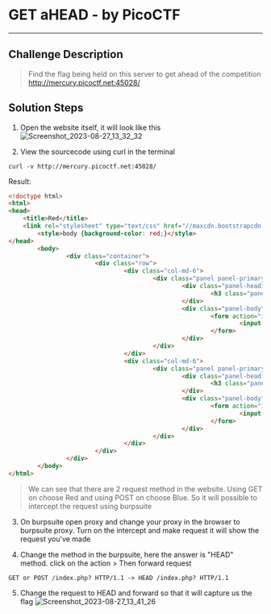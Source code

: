 # GET aHEAD - by PicoCTF
---
## Challenge Description
> Find the flag being held on this server to get ahead of the competition http://mercury.picoctf.net:45028/

## Solution Steps
1. Open the website itself, it will look like this
![Screenshot_2023-08-27_13_32_32](https://github.com/DhewaRadya/WriteUP-CTF-Foresty-Hacker-Class-2023/assets/106894700/26870d44-a68e-4cc0-99f6-ea755213db8f)

2. View the sourcecode using curl in the terminal
```
curl -v http://mercury.picoctf.net:45028/
```
Result:
```html
<!doctype html>
<html>
<head>
    <title>Red</title>
    <link rel="stylesheet" type="text/css" href="//maxcdn.bootstrapcdn.com/bootstrap/3.3.5/css/bootstrap.min.css">
        <style>body {background-color: red;}</style>
</head>
        <body>
                <div class="container">
                        <div class="row">
                                <div class="col-md-6">
                                        <div class="panel panel-primary" style="margin-top:50px">
                                                <div class="panel-heading">
                                                        <h3 class="panel-title" style="color:red">Red</h3>
                                                </div>
                                                <div class="panel-body">
                                                        <form action="index.php" method="GET">
                                                                <input type="submit" value="Choose Red"/>
                                                        </form>
                                                </div>
                                        </div>
                                </div>
                                <div class="col-md-6">
                                        <div class="panel panel-primary" style="margin-top:50px">
                                                <div class="panel-heading">
                                                        <h3 class="panel-title" style="color:blue">Blue</h3>
                                                </div>
                                                <div class="panel-body">
                                                        <form action="index.php" method="POST">
                                                                <input type="submit" value="Choose Blue"/>
                                                        </form>
                                                </div>
                                        </div>
                                </div>
                        </div>
                </div>
        </body>
</html>

```
> We can see that there are 2 request method in the website. Using GET on choose Red and using POST on choose Blue. So it will possible to intercept the request using burpsuite

3. On burpsuite open proxy and change your proxy in the browser to burpsuite proxy. Turn on the intercept and make request it will show the request you've made

4. Change the method in the burpsuite, here the answer is "HEAD" method. click on the action > Then forward request
```
GET or POST /index.php? HTTP/1.1 -> HEAD /index.php? HTTP/1.1
```

5. Change the request to HEAD and forward so that it will capture us the flag
![Screenshot_2023-08-27_13_41_26](https://github.com/DhewaRadya/WriteUP-CTF-Foresty-Hacker-Class-2023/assets/106894700/b4cac80c-ceaa-49b0-8ab4-7ec27ea7919c)
